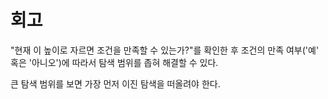 # 회고

"현재 이 높이로 자르면 조건을 만족할 수 있는가?"를 확인한 후 조건의 만족 여부('예' 혹은 '아니오')에 따라서 탐색 범위를 좁혀 해결할 수 있다.

큰 탐색 범위를 보면 가장 먼저 이진 탐색을 떠올려야 한다.